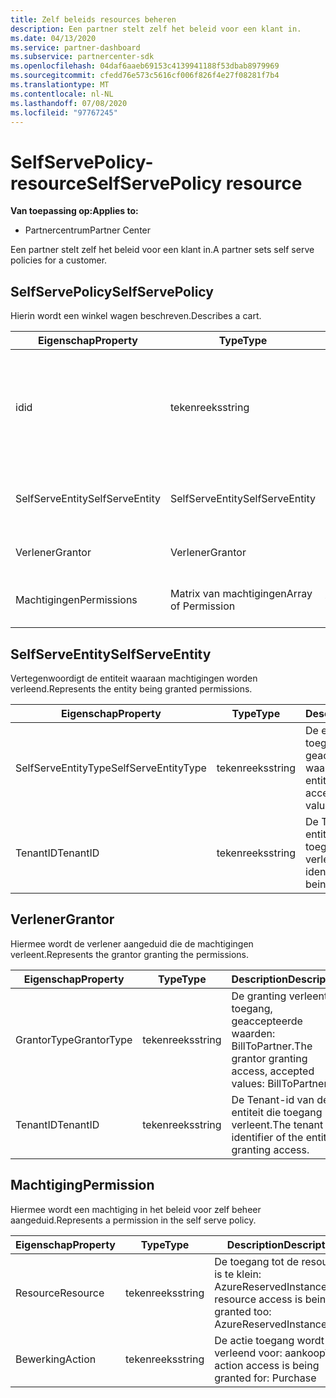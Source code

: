 ```yaml
---
title: Zelf beleids resources beheren
description: Een partner stelt zelf het beleid voor een klant in.
ms.date: 04/13/2020
ms.service: partner-dashboard
ms.subservice: partnercenter-sdk
ms.openlocfilehash: 04daf6aaeb69153c4139941188f53dbab8979969
ms.sourcegitcommit: cfedd76e573c5616cf006f826f4e27f08281f7b4
ms.translationtype: MT
ms.contentlocale: nl-NL
ms.lasthandoff: 07/08/2020
ms.locfileid: "97767245"
---
```

# <a name="selfservepolicy-resource"></a><span data-ttu-id="50616-103">SelfServePolicy-resource</span><span class="sxs-lookup"><span data-stu-id="50616-103">SelfServePolicy resource</span></span>

<span data-ttu-id="50616-104">**Van toepassing op:**</span><span class="sxs-lookup"><span data-stu-id="50616-104">**Applies to:**</span></span>

- <span data-ttu-id="50616-105">Partnercentrum</span><span class="sxs-lookup"><span data-stu-id="50616-105">Partner Center</span></span>

<span data-ttu-id="50616-106">Een partner stelt zelf het beleid voor een klant in.</span><span class="sxs-lookup"><span data-stu-id="50616-106">A partner sets self serve policies for a customer.</span></span>

## <a name="selfservepolicy"></a><span data-ttu-id="50616-107">SelfServePolicy</span><span class="sxs-lookup"><span data-stu-id="50616-107">SelfServePolicy</span></span>

<span data-ttu-id="50616-108">Hierin wordt een winkel wagen beschreven.</span><span class="sxs-lookup"><span data-stu-id="50616-108">Describes a cart.</span></span>

| <span data-ttu-id="50616-109">Eigenschap</span><span class="sxs-lookup"><span data-stu-id="50616-109">Property</span></span>              | <span data-ttu-id="50616-110">Type</span><span class="sxs-lookup"><span data-stu-id="50616-110">Type</span></span>             | <span data-ttu-id="50616-111">Beschrijving</span><span class="sxs-lookup"><span data-stu-id="50616-111">Description</span></span>                                                                                            |
|-----------------------|------------------|--------------------------------------------------------------------------------------------------------|
| <span data-ttu-id="50616-112">id</span><span class="sxs-lookup"><span data-stu-id="50616-112">id</span></span>                    | <span data-ttu-id="50616-113">tekenreeks</span><span class="sxs-lookup"><span data-stu-id="50616-113">string</span></span>           | <span data-ttu-id="50616-114">Een selfservice beleids-id die wordt geleverd bij het maken van het beleid voor eigen beheer.</span><span class="sxs-lookup"><span data-stu-id="50616-114">A self serve policy identifier that is supplied upon successful creation of the self serve policy.</span></span>     |
| <span data-ttu-id="50616-115">SelfServeEntity</span><span class="sxs-lookup"><span data-stu-id="50616-115">SelfServeEntity</span></span>       | <span data-ttu-id="50616-116">SelfServeEntity</span><span class="sxs-lookup"><span data-stu-id="50616-116">SelfServeEntity</span></span>  | <span data-ttu-id="50616-117">De selfservice-entiteit waaraan toegang wordt verleend.</span><span class="sxs-lookup"><span data-stu-id="50616-117">The self serve entity that is being granted access.</span></span>                                                     |
| <span data-ttu-id="50616-118">Verlener</span><span class="sxs-lookup"><span data-stu-id="50616-118">Grantor</span></span>               | <span data-ttu-id="50616-119">Verlener</span><span class="sxs-lookup"><span data-stu-id="50616-119">Grantor</span></span>          | <span data-ttu-id="50616-120">De subsidie die toegang verleent.</span><span class="sxs-lookup"><span data-stu-id="50616-120">The grantor that is granting access.</span></span>                                                                    |
| <span data-ttu-id="50616-121">Machtigingen</span><span class="sxs-lookup"><span data-stu-id="50616-121">Permissions</span></span>           | <span data-ttu-id="50616-122">Matrix van machtigingen</span><span class="sxs-lookup"><span data-stu-id="50616-122">Array of Permission</span></span>| <span data-ttu-id="50616-123">Een matrix met [machtigings](#permission) bronnen.</span><span class="sxs-lookup"><span data-stu-id="50616-123">An Array of [Permission](#permission) resources.</span></span>                                                                     |

## <a name="selfserveentity"></a><span data-ttu-id="50616-124">SelfServeEntity</span><span class="sxs-lookup"><span data-stu-id="50616-124">SelfServeEntity</span></span>

<span data-ttu-id="50616-125">Vertegenwoordigt de entiteit waaraan machtigingen worden verleend.</span><span class="sxs-lookup"><span data-stu-id="50616-125">Represents the entity being granted permissions.</span></span>

| <span data-ttu-id="50616-126">Eigenschap</span><span class="sxs-lookup"><span data-stu-id="50616-126">Property</span></span>             | <span data-ttu-id="50616-127">Type</span><span class="sxs-lookup"><span data-stu-id="50616-127">Type</span></span>|<span data-ttu-id="50616-128">Description</span><span class="sxs-lookup"><span data-stu-id="50616-128">Description</span></span>|
|----------------------|----------------------------------|--------------------------------------------------------------------------------------------|
| <span data-ttu-id="50616-129">SelfServeEntityType</span><span class="sxs-lookup"><span data-stu-id="50616-129">SelfServeEntityType</span></span>  | <span data-ttu-id="50616-130">tekenreeks</span><span class="sxs-lookup"><span data-stu-id="50616-130">string</span></span>                           | <span data-ttu-id="50616-131">De entiteit waaraan toegang is verleend, geaccepteerde waarden: klant.</span><span class="sxs-lookup"><span data-stu-id="50616-131">The entity being granted access, accepted values: Customer.</span></span>                                 |
| <span data-ttu-id="50616-132">TenantID</span><span class="sxs-lookup"><span data-stu-id="50616-132">TenantID</span></span>             | <span data-ttu-id="50616-133">tekenreeks</span><span class="sxs-lookup"><span data-stu-id="50616-133">string</span></span>                           | <span data-ttu-id="50616-134">De Tenant-id van de entiteit waaraan toegang wordt verleend.</span><span class="sxs-lookup"><span data-stu-id="50616-134">The tenant identifier of the entity being granted access.</span></span>                                   |

## <a name="grantor"></a><span data-ttu-id="50616-135">Verlener</span><span class="sxs-lookup"><span data-stu-id="50616-135">Grantor</span></span>

<span data-ttu-id="50616-136">Hiermee wordt de verlener aangeduid die de machtigingen verleent.</span><span class="sxs-lookup"><span data-stu-id="50616-136">Represents the grantor granting the permissions.</span></span>

| <span data-ttu-id="50616-137">Eigenschap</span><span class="sxs-lookup"><span data-stu-id="50616-137">Property</span></span>             | <span data-ttu-id="50616-138">Type</span><span class="sxs-lookup"><span data-stu-id="50616-138">Type</span></span>|<span data-ttu-id="50616-139">Description</span><span class="sxs-lookup"><span data-stu-id="50616-139">Description</span></span>|
|----------------------|----------------------------------|--------------------------------------------------------------------------------------------|
| <span data-ttu-id="50616-140">GrantorType</span><span class="sxs-lookup"><span data-stu-id="50616-140">GrantorType</span></span>          | <span data-ttu-id="50616-141">tekenreeks</span><span class="sxs-lookup"><span data-stu-id="50616-141">string</span></span>                           | <span data-ttu-id="50616-142">De granting verleent toegang, geaccepteerde waarden: BillToPartner.</span><span class="sxs-lookup"><span data-stu-id="50616-142">The grantor granting access, accepted values: BillToPartner.</span></span>                               |
| <span data-ttu-id="50616-143">TenantID</span><span class="sxs-lookup"><span data-stu-id="50616-143">TenantID</span></span>             | <span data-ttu-id="50616-144">tekenreeks</span><span class="sxs-lookup"><span data-stu-id="50616-144">string</span></span>                           | <span data-ttu-id="50616-145">De Tenant-id van de entiteit die toegang verleent.</span><span class="sxs-lookup"><span data-stu-id="50616-145">The tenant identifier of the entity granting access.</span></span>                                       |


## <a name="permission"></a><span data-ttu-id="50616-146">Machtiging</span><span class="sxs-lookup"><span data-stu-id="50616-146">Permission</span></span>

<span data-ttu-id="50616-147">Hiermee wordt een machtiging in het beleid voor zelf beheer aangeduid.</span><span class="sxs-lookup"><span data-stu-id="50616-147">Represents a permission in the self serve policy.</span></span>

| <span data-ttu-id="50616-148">Eigenschap</span><span class="sxs-lookup"><span data-stu-id="50616-148">Property</span></span>             | <span data-ttu-id="50616-149">Type</span><span class="sxs-lookup"><span data-stu-id="50616-149">Type</span></span>|<span data-ttu-id="50616-150">Description</span><span class="sxs-lookup"><span data-stu-id="50616-150">Description</span></span>|
|----------------------|----------------------------------|--------------------------------------------------------------------------------------------|
| <span data-ttu-id="50616-151">Resource</span><span class="sxs-lookup"><span data-stu-id="50616-151">Resource</span></span>             | <span data-ttu-id="50616-152">tekenreeks</span><span class="sxs-lookup"><span data-stu-id="50616-152">string</span></span>                           | <span data-ttu-id="50616-153">De toegang tot de resource is te klein: AzureReservedInstances.</span><span class="sxs-lookup"><span data-stu-id="50616-153">The resource access is being granted too: AzureReservedInstances.</span></span>                          |
| <span data-ttu-id="50616-154">Bewerking</span><span class="sxs-lookup"><span data-stu-id="50616-154">Action</span></span>               | <span data-ttu-id="50616-155">tekenreeks</span><span class="sxs-lookup"><span data-stu-id="50616-155">string</span></span>                           | <span data-ttu-id="50616-156">De actie toegang wordt verleend voor: aankoop</span><span class="sxs-lookup"><span data-stu-id="50616-156">The action access is being granted for: Purchase</span></span>                                           |
